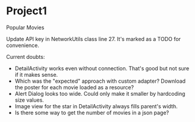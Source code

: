 # Project1
Popular Movies

Update API key in NetworkUtils class line 27. It's marked as a TODO for convenience.

Current doubts:

- DetailActivity works even without connection. That's good but not sure if it makes sense.
- Which was the "expected" approach with custom adapter? Download the poster for each movie loaded as a resource?
- Alert Dialog looks too wide. Could only make it smaller by hardcoding size values.
- Image view for the star in DetailActivity always fills parent's width.
- Is there some way to get the number of movies in a json page?

